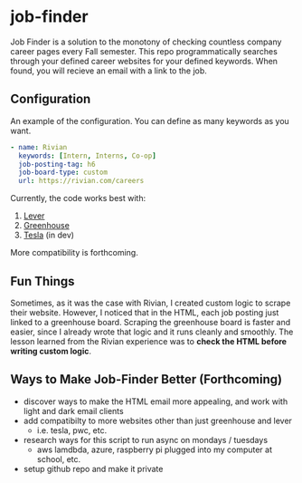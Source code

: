 # job-finder

Job Finder is a solution to the monotony of checking countless company career pages every Fall semester. This repo programmatically
searches through your defined career websites for your defined keywords. When found, you will recieve an email with a link to the job.

## Configuration

An example of the configuration. You can define as many keywords as you want.

```yaml
- name: Rivian
  keywords: [Intern, Interns, Co-op]
  job-posting-tag: h6
  job-board-type: custom
  url: https://rivian.com/careers
```

Currently, the code works best with:

1. [Lever](https://www.lever.co)
2. [Greenhouse](https://www.greenhouse.io)
3. [Tesla](#) (in dev)

More compatibility is forthcoming.

## Fun Things

Sometimes, as it was the case with Rivian, I created custom logic to scrape their website. However, I noticed that in the HTML, each job posting just linked to a greenhouse board. Scraping the greenhouse board is faster and easier, since I already wrote that logic and it runs cleanly and smoothly. The lesson learned from the Rivian experience was to **check the HTML before writing custom logic**.

## Ways to Make Job-Finder Better (Forthcoming)

- discover ways to make the HTML email more appealing, and work with light and dark email clients
- add compatibilty to more websites other than just greenhouse and lever
  - i.e. tesla, pwc, etc.
- research ways for this script to run async on mondays / tuesdays
  - aws lamdbda, azure, raspberry pi plugged into my computer at school, etc.
- setup github repo and make it private

